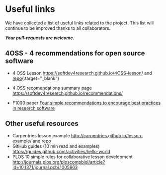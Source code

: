 
# Useful links

We have collected a list of useful links related to the project. This list will continue to be improved thanks to all collaborators.

***Your pull-requests are welcome.***

## 4OSS - 4 recommendations for open source software 

- 4 OSS Lesson https://softdev4research.github.io/4OSS-lesson/ and [repo](https://github.com/SoftDev4Research/4OSS-lesson){:target="_blank"}

- 4 OSS recomendations summary page https://softdev4research.github.io/recommendations/
- F1000 paper [Four simple recommendations to encourage best practices in research software](https://f1000research.com/articles/6-876/v1) 


## Other useful resources

- Carpentries lesson example http://carpentries.github.io/lesson-example/ and [repo](https://github.com/carpentries/lesson-example)
- GitHub guides (10 min read and examples) https://guides.github.com/activities/hello-world
- PLOS 10 simple rules for collaborative lesson development http://journals.plos.org/ploscompbiol/article?id=10.1371/journal.pcbi.1005963

